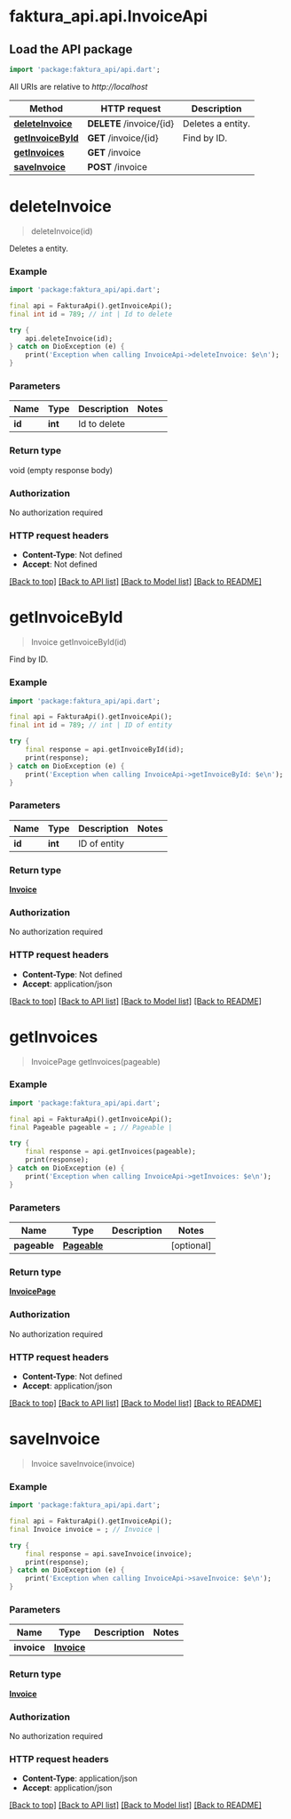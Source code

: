# faktura_api.api.InvoiceApi

## Load the API package
```dart
import 'package:faktura_api/api.dart';
```

All URIs are relative to *http://localhost*

Method | HTTP request | Description
------------- | ------------- | -------------
[**deleteInvoice**](InvoiceApi.md#deleteinvoice) | **DELETE** /invoice/{id} | Deletes a entity.
[**getInvoiceById**](InvoiceApi.md#getinvoicebyid) | **GET** /invoice/{id} | Find by ID.
[**getInvoices**](InvoiceApi.md#getinvoices) | **GET** /invoice | 
[**saveInvoice**](InvoiceApi.md#saveinvoice) | **POST** /invoice | 


# **deleteInvoice**
> deleteInvoice(id)

Deletes a entity.

### Example
```dart
import 'package:faktura_api/api.dart';

final api = FakturaApi().getInvoiceApi();
final int id = 789; // int | Id to delete

try {
    api.deleteInvoice(id);
} catch on DioException (e) {
    print('Exception when calling InvoiceApi->deleteInvoice: $e\n');
}
```

### Parameters

Name | Type | Description  | Notes
------------- | ------------- | ------------- | -------------
 **id** | **int**| Id to delete | 

### Return type

void (empty response body)

### Authorization

No authorization required

### HTTP request headers

 - **Content-Type**: Not defined
 - **Accept**: Not defined

[[Back to top]](#) [[Back to API list]](../README.md#documentation-for-api-endpoints) [[Back to Model list]](../README.md#documentation-for-models) [[Back to README]](../README.md)

# **getInvoiceById**
> Invoice getInvoiceById(id)

Find by ID.

### Example
```dart
import 'package:faktura_api/api.dart';

final api = FakturaApi().getInvoiceApi();
final int id = 789; // int | ID of entity

try {
    final response = api.getInvoiceById(id);
    print(response);
} catch on DioException (e) {
    print('Exception when calling InvoiceApi->getInvoiceById: $e\n');
}
```

### Parameters

Name | Type | Description  | Notes
------------- | ------------- | ------------- | -------------
 **id** | **int**| ID of entity | 

### Return type

[**Invoice**](Invoice.md)

### Authorization

No authorization required

### HTTP request headers

 - **Content-Type**: Not defined
 - **Accept**: application/json

[[Back to top]](#) [[Back to API list]](../README.md#documentation-for-api-endpoints) [[Back to Model list]](../README.md#documentation-for-models) [[Back to README]](../README.md)

# **getInvoices**
> InvoicePage getInvoices(pageable)



### Example
```dart
import 'package:faktura_api/api.dart';

final api = FakturaApi().getInvoiceApi();
final Pageable pageable = ; // Pageable | 

try {
    final response = api.getInvoices(pageable);
    print(response);
} catch on DioException (e) {
    print('Exception when calling InvoiceApi->getInvoices: $e\n');
}
```

### Parameters

Name | Type | Description  | Notes
------------- | ------------- | ------------- | -------------
 **pageable** | [**Pageable**](.md)|  | [optional] 

### Return type

[**InvoicePage**](InvoicePage.md)

### Authorization

No authorization required

### HTTP request headers

 - **Content-Type**: Not defined
 - **Accept**: application/json

[[Back to top]](#) [[Back to API list]](../README.md#documentation-for-api-endpoints) [[Back to Model list]](../README.md#documentation-for-models) [[Back to README]](../README.md)

# **saveInvoice**
> Invoice saveInvoice(invoice)



### Example
```dart
import 'package:faktura_api/api.dart';

final api = FakturaApi().getInvoiceApi();
final Invoice invoice = ; // Invoice | 

try {
    final response = api.saveInvoice(invoice);
    print(response);
} catch on DioException (e) {
    print('Exception when calling InvoiceApi->saveInvoice: $e\n');
}
```

### Parameters

Name | Type | Description  | Notes
------------- | ------------- | ------------- | -------------
 **invoice** | [**Invoice**](Invoice.md)|  | 

### Return type

[**Invoice**](Invoice.md)

### Authorization

No authorization required

### HTTP request headers

 - **Content-Type**: application/json
 - **Accept**: application/json

[[Back to top]](#) [[Back to API list]](../README.md#documentation-for-api-endpoints) [[Back to Model list]](../README.md#documentation-for-models) [[Back to README]](../README.md)

